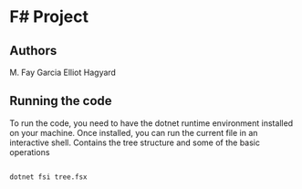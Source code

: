 # F# Project

## Authors

M. Fay Garcia
Elliot Hagyard

## Running the code

To run the code, you need to have the dotnet runtime environment installed on your machine.
Once installed, you can run the current file in an interactive shell.
Contains the tree structure and some of the basic operations

```bash

dotnet fsi tree.fsx

```
